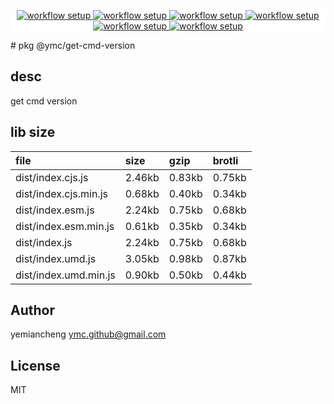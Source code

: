<p align="center" style="background:white;">
<!-- github workflow stat:s -->
<!-- one line and center  -->
  <a href="https://github.com/YMC-GitHub">
    <img alt="workflow setup" src="https://img.shields.io/static/v1?label=pkg&message=done&color=ff69b4&style=flat-square" />
  </a>
  <a href="https://github.com/YMC-GitHub">
    <img alt="workflow setup" src="https://img.shields.io/static/v1?label=cod&message=done&color=ff69b4&style=flat-square" />
  </a>
    <a href="https://github.com/YMC-GitHub">
    <img alt="workflow setup" src="https://img.shields.io/static/v1?label=dep&message=done&color=ff69b4&style=flat-square" />
  </a>
  <a href="https://github.com/YMC-GitHub">
    <img alt="workflow setup" src="https://img.shields.io/static/v1?label=lin&message=done&color=ff69b4&style=flat-square" />
  </a>
    <a href="https://github.com/YMC-GitHub">
    <img alt="workflow setup" src="https://img.shields.io/static/v1?label=tes&message=fail&color=ff69b4&style=flat-square" />
  </a>
      <a href="https://github.com/YMC-GitHub">
    <img alt="workflow setup" src="https://img.shields.io/static/v1?label=pro&message=done&color=ff69b4&style=flat-square" />
  </a>


  <!-- https://img.shields.io/badge/<LABEL>-<MESSAGE>-<COLOR> -->
  <!-- https://img.shields.io/static/v1?label=<LABEL>&message=<MESSAGE>&color=<COLOR> -->
<!-- github workflow stat:e -->
</p>
# pkg @ymc/get-cmd-version

## desc
get cmd version

## lib size  
file | size | gzip | brotli
:---- | :---- | :---- | :----
dist/index.cjs.js | 2.46kb | 0.83kb | 0.75kb
dist/index.cjs.min.js | 0.68kb | 0.40kb | 0.34kb
dist/index.esm.js | 2.24kb | 0.75kb | 0.68kb
dist/index.esm.min.js | 0.61kb | 0.35kb | 0.34kb
dist/index.js | 2.24kb | 0.75kb | 0.68kb
dist/index.umd.js | 3.05kb | 0.98kb | 0.87kb
dist/index.umd.min.js | 0.90kb | 0.50kb | 0.44kb

## Author
yemiancheng <ymc.github@gmail.com>

## License
MIT